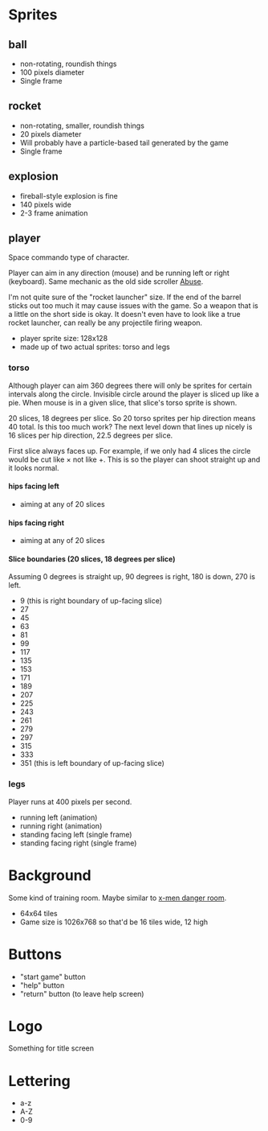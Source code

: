 # Sprites
## ball

- non-rotating, roundish things
- 100 pixels diameter
- Single frame

## rocket

- non-rotating, smaller, roundish things
- 20 pixels diameter
- Will probably have a particle-based tail generated by the game
- Single frame

## explosion

- fireball-style explosion is fine
- 140 pixels wide
- 2-3 frame animation

## player

Space commando type of character.

Player can aim in any direction (mouse) and be running left or right (keyboard). Same mechanic as the old side scroller [Abuse](http://youtu.be/KeLdGtyuZ14).

I'm not quite sure of the "rocket launcher" size. If the end of the barrel sticks out too much it may cause issues with the game. So a weapon that is a little on the short side is okay. It doesn't even have to look like a true rocket launcher, can really be any projectile firing weapon.

- player sprite size: 128x128
- made up of two actual sprites: torso and legs

### torso

Although player can aim 360 degrees there will only be sprites for certain intervals along the circle. Invisible circle around the player is sliced up like a pie. When mouse is in a given slice, that slice's torso sprite is shown.

20 slices, 18 degrees per slice. So 20 torso sprites per hip direction means 40 total. Is this too much work? The next level down that lines up nicely is 16 slices per hip direction, 22.5 degrees per slice.

First slice always faces up. For example, if we only had 4 slices the circle would be cut like &times; not like +. This is so the player can shoot straight up and it looks normal.

#### hips facing left

- aiming at any of 20 slices

#### hips facing right

- aiming at any of 20 slices

#### Slice boundaries (20 slices, 18 degrees per slice)

Assuming 0 degrees is straight up, 90 degrees is right, 180 is down, 270 is left.

- 9 (this is right boundary of up-facing slice)
- 27
- 45
- 63
- 81
- 99
- 117
- 135
- 153
- 171
- 189
- 207
- 225
- 243
- 261
- 279
- 297
- 315
- 333
- 351 (this is left boundary of up-facing slice)

### legs

Player runs at 400 pixels per second.

- running left (animation)
- running right (animation)
- standing facing left (single frame)
- standing facing right (single frame)

# Background

Some kind of training room. Maybe similar to [x-men danger room](https://c2.staticflickr.com/4/3623/3658562333_7dc8496ac7_z.jpg).

- 64x64 tiles
- Game size is 1026x768 so that'd be 16 tiles wide, 12 high

# Buttons

- "start game" button
- "help" button
- "return" button (to leave help screen)

# Logo

Something for title screen

# Lettering

- a-z
- A-Z
- 0-9